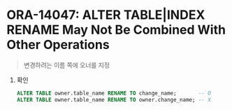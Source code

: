 ORA-14047: ALTER TABLE|INDEX RENAME May Not Be Combined With Other Operations
===
>변경하려는 이름 쪽에 오너를 지정

1. 확인
    ```sql
    ALTER TABLE owner.table_name RENAME TO change_name;       -- O
    ALTER TABLE owner.table_name RENAME TO owner.change_name; -- X
    ```

